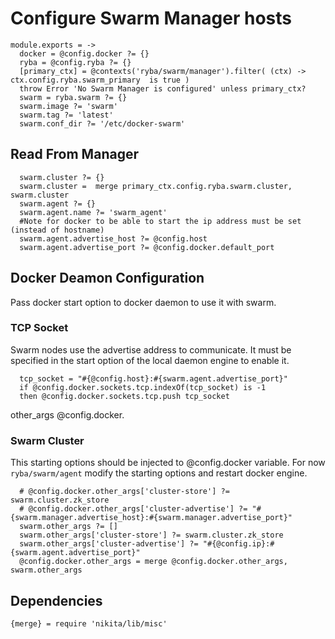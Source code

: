 
# Configure Swarm Manager hosts

    module.exports = ->
      docker = @config.docker ?= {}
      ryba = @config.ryba ?= {}
      [primary_ctx] = @contexts('ryba/swarm/manager').filter( (ctx) -> ctx.config.ryba.swarm_primary  is true )
      throw Error 'No Swarm Manager is configured' unless primary_ctx?
      swarm = ryba.swarm ?= {}
      swarm.image ?= 'swarm'
      swarm.tag ?= 'latest'
      swarm.conf_dir ?= '/etc/docker-swarm'

## Read From Manager

      swarm.cluster ?= {}
      swarm.cluster =  merge primary_ctx.config.ryba.swarm.cluster, swarm.cluster
      swarm.agent ?= {}
      swarm.agent.name ?= 'swarm_agent'
      #Note for docker to be able to start the ip address must be set (instead of hostname)
      swarm.agent.advertise_host ?= @config.host
      swarm.agent.advertise_port ?= @config.docker.default_port

## Docker Deamon Configuration
Pass docker start option to docker daemon to use it with swarm.

### TCP Socket
Swarm nodes use the advertise address to communicate. It must be specified
in the start option of the local daemon engine to enable it.

      tcp_socket = "#{@config.host}:#{swarm.agent.advertise_port}"
      if @config.docker.sockets.tcp.indexOf(tcp_socket) is -1
      then @config.docker.sockets.tcp.push tcp_socket
other_args      @config.docker.
      
      
### Swarm Cluster
This starting options should be injected to @config.docker variable. For now 
`ryba/swarm/agent` modify the starting options and restart docker engine.

      # @config.docker.other_args['cluster-store'] ?= swarm.cluster.zk_store
      # @config.docker.other_args['cluster-advertise'] ?= "#{swarm.manager.advertise_host}:#{swarm.manager.advertise_port}"
      swarm.other_args ?= []
      swarm.other_args['cluster-store'] ?= swarm.cluster.zk_store
      swarm.other_args['cluster-advertise'] ?= "#{@config.ip}:#{swarm.agent.advertise_port}"
      @config.docker.other_args = merge @config.docker.other_args, swarm.other_args

## Dependencies

    {merge} = require 'nikita/lib/misc'
